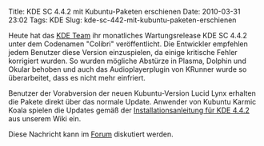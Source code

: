 Title: KDE SC 4.4.2 mit Kubuntu-Paketen erschienen
Date: 2010-03-31 23:02
Tags: KDE
Slug: kde-sc-442-mit-kubuntu-paketen-erschienen

Heute hat das [KDE Team](http://www.kde.org "http://www.kde.org") ihr
monatliches Wartungsrelease KDE SC 4.4.2 unter dem Codenamen "Colibri"
veröffentlicht. Die Entwickler empfehlen jedem Benutzer diese Version
einzuspielen, da einige kritische Fehler korrigiert wurden. So wurden
mögliche Abstürze in Plasma, Dolphin und Okular behoben und auch das
Audioplayerplugin von KRunner wurde so überarbeitet, dass es nicht mehr
einfriert.


Benutzer der Vorabversion der neuen Kubuntu-Version Lucid Lynx erhalten
die Pakete direkt über das normale Update. Anwender von Kubuntu Karmic
Koala spielen die Updates gemäß der [Installationsanleitung für KDE
4.4.2](http://wiki.kubuntu-de.org/Installation/Upgrade/Kubuntu_9.10_auf_KDE_SC_4.4_aktualisieren "http://wiki.kubuntu-de.org/Installation/Upgrade/Kubuntu_9.10_auf_KDE_SC_4.4_aktualisieren")
aus unserem Wiki ein.


<!--break--><!--break-->

Diese Nachricht kann im
[Forum](http://forum.kubuntu-de.org/index.php?board=1.0 "http://forum.kubuntu-de.org/index.php?board=1.0")
diskutiert werden.



